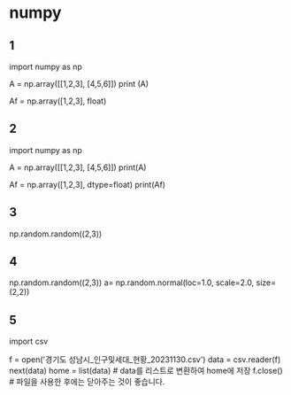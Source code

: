 # numpy
## 1
import numpy as np

A = np.array([[1,2,3], [4,5,6]])
print (A)

Af = np.array([1,2,3], float)
## 2
import numpy as np

A = np.array([[1,2,3], [4,5,6]])
print(A)

Af = np.array([1,2,3], dtype=float)
print(Af)

## 3
np.random.random((2,3))
## 4
np.random.random((2,3))
a= np.random.normal(loc=1.0, scale=2.0, size=(2,2))
## 5
import csv

f = open('경기도 성남시_인구및세대_현황_20231130.csv')
data = csv.reader(f)
next(data)
home = list(data)  # data를 리스트로 변환하여 home에 저장
f.close()  # 파일을 사용한 후에는 닫아주는 것이 좋습니다.

